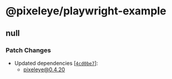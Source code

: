 # @pixeleye/playwright-example

## null

### Patch Changes

- Updated dependencies [[`4cd0be7`](https://github.com/pixeleye-io/pixeleye/commit/4cd0be79ab0b5d260a883f4f2dec418d0c407d7a)]:
  - pixeleye@0.4.20
